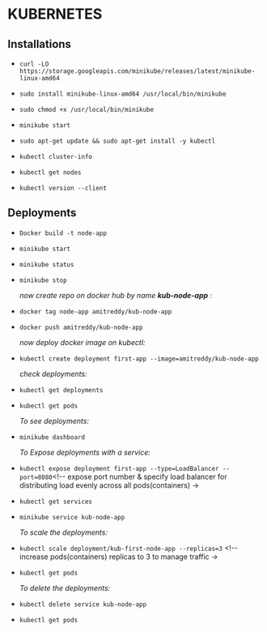 # KUBERNETES

## Installations

- `curl -LO https://storage.googleapis.com/minikube/releases/latest/minikube-linux-amd64`
- `sudo install minikube-linux-amd64 /usr/local/bin/minikube`
- `sudo chmod +x /usr/local/bin/minikube`
- `minikube start`

- `sudo apt-get update && sudo apt-get install -y kubectl`
  <!-- or run this command: sudo snap install kubectl -->
- `kubectl cluster-info`
- `kubectl get nodes`
- `kubectl version --client` <!-- to check installed kubectl -->

## Deployments

- `Docker build -t node-app`
- `minikube start`
- `minikube status`
- `minikube stop`

  *now create repo on docker hub by name **kub-node-app** :*

- `docker tag node-app amitreddy/kub-node-app`
- `docker push amitreddy/kub-node-app`

  *now deploy docker image on kubectl:*

- `kubectl create deployment first-app --image=amitreddy/kub-node-app`

  *check deployments:*

- `kubectl get deployments`
- `kubectl get pods`

  *To see deployments:*

- `minikube dashboard`

  *To Expose deployments with a service:*

- `kubectl expose deployment first-app --type=LoadBalancer --port=8080`<!-- expose port number  & specify load balancer for distributing load evenly across all pods(containers) ->
- `kubectl get services`
- `minikube service kub-node-app` <!-- it will show port number for deplyed service and also rdirect to this service on browser-->

  *To scale the deployments:*

- `kubectl scale deployment/kub-first-node-app --replicas=3` <!-- increase pods(containers) replicas to 3 to manage traffic ->
- `kubectl get pods`

  *To delete the deployments:*

- `kubectl delete service kub-node-app`
- `kubectl get pods`
